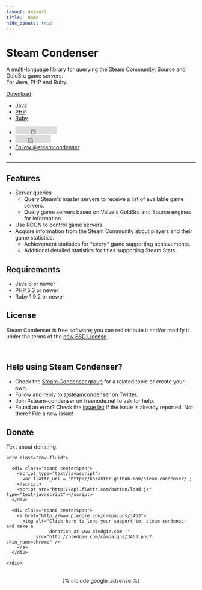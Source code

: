```yaml
---
layout: default
title:  Home
hide_donate: true
---
```


<!-- Jumbotron -->
<div class="jumbotron">
  <h1>Steam Condenser</h1>
  <p class="lead">
    A multi-language library for querying the Steam Community, Source and GoldSrc game servers.
    <br>
    For Java, PHP and Ruby.
  </p>
  <div class="btn-group">
    <a class="btn btn-success dropdown-toggle" data-toggle="dropdown" href="#">
      Download
      <i class="icon-caret-down"></i>
    </a>
    <ul class="dropdown-menu">
      <li><a href="">Java</a></li>
      <li><a href="">PHP</a></li>
      <li><a href="">Ruby</a></li>
    </ul>
  </div>
</div>
<div id="badgeBar" class="hidden-print">
  <div class="container">
  <ul class="unstyled inline">
    <li>
      <iframe src="http://ghbtns.com/github-btn.html?user=koraktor&amp;repo=steam-condenser&amp;type=watch&amp;count=true" allowtransparency="true" frameborder="0" scrolling="0" width="110" height="20"></iframe>
    </li>
    <li>
      <iframe src="http://ghbtns.com/github-btn.html?user=koraktor&amp;repo=steam-condenser&amp;type=fork&amp;count=true" allowtransparency="true" frameborder="0" scrolling="0" width="95" height="20"></iframe>
    </li>
    <li>
      <a href="https://twitter.com/steamcondenser" class="twitter-follow-button" data-show-count="true">Follow @steamcondenser</a>
    </li>
    <li>
      <div class="g-follow" data-annotation="bubble" data-height="20" data-href="https://plus.google.com/109400543549250623875" data-rel="publisher"></div>
    </li>
  </ul>
  </div>
</div>

<hr>

<div class="row-fluid">
  <div class="span7">
    <h2>Features</h2>
    <ul>
      <li>Server queries
        <ul>
          <li>Query Steam's master servers to receive a list of available game servers.</li>
          <li>Query game servers based on Valve's GoldSrc and Source engines for information.</li>
        </ul>
      </li>
      <li>Use RCON to control game servers.</li>
      <li>Acquire information from the Steam Community about players and their game statistics.
        <ul>
          <li>Achievement statistics for *every* game supporting achievements.</li>
          <li>Additional detailed statistics for titles supporting Steam Stats.</li>
        </ul>
      </li>
    </ul>
  </div>
  <div class="span5">
    <h2>Requirements</h2>
    <ul>
      <li>Java 6 or newer</li>
      <li>PHP 5.3 or newer</li>
      <li>Ruby 1.9.2 or newer</li>
    </ul>
    <h2>License</h2>
    <p>Steam Condenser is free software; you can redistribute it and/or modify it under the terms of the <a href="{{site.baseurl}}license/">new BSD License</a>.</p>
  </div>
</div>

<br>

<div class="row-fluid">
  
  <div class="span7">
    <h2>Help using Steam Condenser?</h2>
    <ul>
      <li>Check the <a href="http://groups.google.com/group/steam-condenser">Steam Condenser group</a> for a related topic or create your own.</li>
      <li>Follow and reply to <a href="https://twitter.com/steamcondenser">@steamcondenser</a> on Twitter.</li>
      <li>Join #steam-condenser on freenode.net to ask for help.</li>
      <li>Found an error? Check the <a href="http://github.com/koraktor/steam-condenser/issues">issue list</a> if the issue is already reported. Not there? File a new issue!</li>
    </ul>
  </div>
  
  <div class="span5">
    <h2>Donate</h2>
    <p>Text about donating.</p>
    
    <div class="row-fluid">
    
      <div class="span6 centerSpan">
        <script type="text/javascript">
          var flattr_url = 'http://koraktor.github.com/steam-condenser/';
        </script>
        <script src="http://api.flattr.com/button/load.js" type="text/javascript"></script>
      </div>
  
      <div class="span6 centerSpan">
        <a href="http://www.pledgie.com/campaigns/3463">
          <img alt="Click here to lend your support to: steam-condenser and make a
                    donation at www.pledgie.com !"
               src="http://pledgie.com/campaigns/3463.png?skin_name=chrome" />
        </a>
      </div>
    
    </div>
    
  </div>
  
</div>

<br>

<div class="row">
  <div class="span8 offset2" style="text-align:center;">
{% include google_adsense %}
  </div>
</div>

